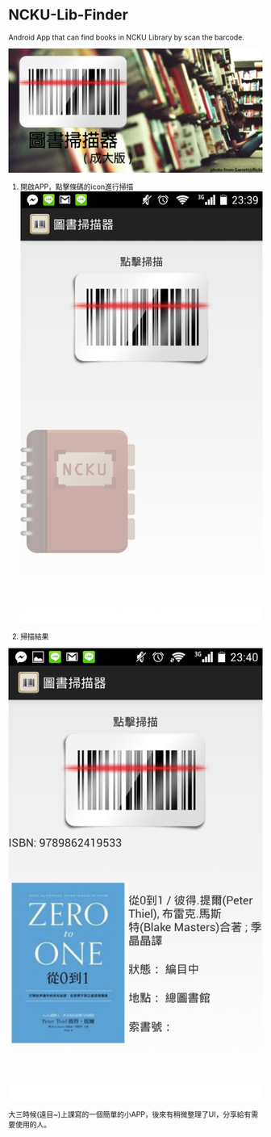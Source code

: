 # NCKU-Lib-Finder
Android App that can find books in NCKU Library by scan the barcode.

![app slide](https://raw.githubusercontent.com/ben-do/NCKU-Lib-Finder/master/readme_img/iconbar_googleplay.jpg)

1. 開啟APP，點擊條碼的icon進行掃描
![landing page](https://raw.githubusercontent.com/ben-do/NCKU-Lib-Finder/master/readme_img/landing%20page.jpeg)

2. 掃描結果

![scan result](https://raw.githubusercontent.com/ben-do/NCKU-Lib-Finder/master/readme_img/scan%20result.jpeg)


大三時候(遠目~)上課寫的一個簡單的小APP，後來有稍微整理了UI，分享給有需要使用的人。
